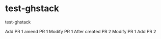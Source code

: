 # test-ghstack
test-ghstack

Add PR 1
amend PR 1
Modify PR 1 After created PR 2
Modify PR 1
Add PR 2
